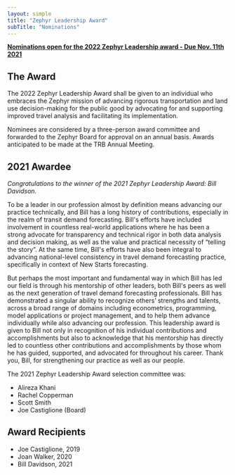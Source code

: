 ```yaml
---
layout: simple
title: "Zephyr Leadership Award"
subTitle: "Nominations"
---
```

**[Nominations open for the 2022 Zephyr Leadership award - Due Nov. 11th 2021](https://forms.gle/sZts1huyeqiHkzn88)**

## The Award

The 2022 Zephyr Leadership Award shall be given to an individual who embraces the Zephyr mission of advancing rigorous transportation and land use decision-making for the public good by advocating for and supporting improved travel analysis and facilitating its implementation.

Nominees are considered by a three-person award committee and forwarded to the Zephyr Board for approval on an annual basis. Awards anticipated to be made at the TRB Annual Meeting.

## 2021 Awardee

*Congratulations to the winner of the 2021 Zephyr Leadership Award: Bill Davidson.*

To be a leader in our profession almost by definition means advancing our practice technically, and Bill has a long history of contributions, especially in the realm of transit demand forecasting.  Bill's efforts have included involvement in countless real-world applications where he has been a strong advocate for transparency and technical rigor in both data analysis and decision making, as well as the value and practical necessity of “telling the story”.   At the same time, Bill's efforts have also been integral to advancing national-level consistency in travel demand forecasting practice, specifically in context of New Starts forecasting.  

But perhaps the most important and fundamental way in which Bill has led our field is through his mentorship of other leaders, both Bill's peers as well as the next generation of travel demand forecasting professionals.  Bill has demonstrated a singular ability to recognize others’ strengths and talents, across a broad range of domains including econometrics, programming, model applications or project management, and to help them advance individually while also advancing our profession. This leadership award is given to Bill not only in recognition of his individual contributions and accomplishments but also to acknowledge that his mentorship has directly led to countless other contributions and accomplishments by those whom he has guided, supported, and advocated for throughout his career.  Thank you, Bill, for strengthening our practice as well as our people.

The 2021 Zephyr Leadership Award selection committee was:  

- Alireza Khani
- Rachel Copperman
- Scott Smith
- Joe Castiglione (Board)

## Award Recipients

- Joe Castiglione, 2019
- Joan Walker, 2020
- Bill Davidson, 2021
